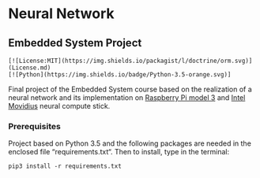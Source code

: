 # Neural Network
## Embedded System Project
	[![License:MIT](https://img.shields.io/packagist/l/doctrine/orm.svg)](License.md)
	[![Python](https://img.shields.io/badge/Python-3.5-orange.svg)]
Final project of the Embedded System course based on the realization of a neural network and its implementation on
[Raspberry Pi model 3](https://www.raspberrypi.org/products/raspberry-pi-3-model-b/) and [Intel Movidius](https://software.intel.com/en-us/neural-compute-stick) neural compute stick.


### Prerequisites
Project based on Python 3.5 and the following packages are needed in the enclosed file “requirements.txt“.
Then to install, type in the terminal:
```shell
pip3 install -r requirements.txt
```
